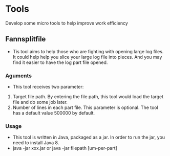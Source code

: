 # Tools
Develop some micro tools to help improve work efficiency

## Fannsplitfile
* Tis tool aims to help those who are fighting with opening large log files. It could help help you slice your large log file into pieces. And you may find it easier to have the log part file opened.

### Aguments
* This tool receives two parameter:
1. Target file path. By entering the file path, this tool would load the target file and do some job later.
2. Number of lines in each part file. This parameter is optional. The tool has a default value 500000 by default. 

### Usage
* This tool is written in Java, packaged as a jar. In order to run the jar, you need to install Java 8.
* java -jar xxx.jar or java -jar filepath [um-per-part]
